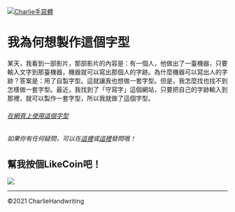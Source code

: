 [![Charlie手寫體](https://www.writes.com.tw/pimages/601757cfee6f55590434a410.png "Charlie手寫體")](https://www.writes.com.tw/typeface/4257 "Charlie手寫體")
# 我為何想製作這個字型
某天，我看到一部影片，那部影片的內容是：有一個人，他做出了一臺機器，只要輸入文字到那臺機器，機器就可以寫出那個人的字跡。為什麼機器可以寫出人的字跡？答案是：用了自製字型。這就讓我也想做一套字型。但是，我怎麼找也找不到怎樣做一套字型。最近，我找到了「守寫字」這個網站，只要把自己的字跡輸入到那裡，就可以製作一套字型，所以我就做了這個字型。
###### [在網頁上使用這個字型](https://charlie-moomoo.github.io/CharlieHandwriting "Charlie手寫體")
###### 如果你有任何疑問，可以在[這裡](https://github.com/charlie-moomoo/CharlieHandwriting/discussions/categories/%E5%95%8F%E8%88%87%E7%AD%94 "討論區")或[這裡](https://charliehandwriting.flarum.cloud/t/q-and-a "討論區")發問哦！
## 幫我按個LikeCoin吧！
<a href="https://button.like.co/in/embed/charlie-moomoo/button?referrer=CharlieHandwriting"><img src="https://urlscan.io/liveshot/?width=400&height=200&url=https://button.like.co/in/embed/charlie-moomoo/button?referrer=CharlieHandwriting" />
</a>
***
&copy;2021 CharlieHandwriting
 
